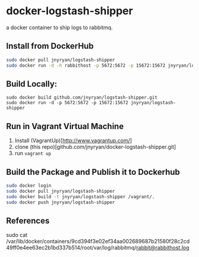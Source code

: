 # docker-logstash-shipper

a docker container to ship logs to rabbitmq.

## Install from DockerHub

``` bash
sudo docker pull jnyryan/logstash-shipper
sudo docker run -d -h rabbithost -p 5672:5672 -p 15672:15672 jnyryan/logstash-shipper
```

## Build Locally:

```
sudo docker build github.com/jnyryan/logstash-shipper.git
sudo docker run -d -p 5672:5672 -p 15672:15672 jnyryan/logstash-shipper
```

## Run in Vagrant Virtual Machine

1. Install (VagrantUp)[http://www.vagrantup.com/] 
2. clone (this repo)[github.com/jnyryan/docker-logstash-shipper.git]
3. run ```vagrant up```
    

## Build the Package and Publish it to Dockerhub

``` bash
sudo docker login
sudo docker pull jnyryan/logstash-shipper
sudo docker build -t jnyryan/logstash-shipper /vagrant/.
sudo docker push jnyryan/logstash-shipper
```


## References


sudo cat /var/lib/docker/containers/9cd394f3e02ef34aa002689687b21580f28c2cd49ff0e4ee63ec2b1bd337b514/root/var/log/rabbitmq/rabbit@rabbithost.log